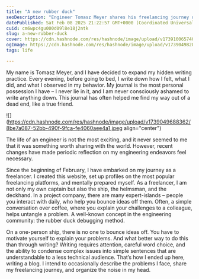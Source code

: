 ```yaml
---
title: "A new rubber duck"
seoDescription: "Engineer Tomasz Meyer shares his freelancing journey using writing and the rubber duck debugging method for self-reflection and problem-solving"
datePublished: Sat Feb 08 2025 21:22:57 GMT+0000 (Coordinated Universal Time)
cuid: cm6wpc4gu000d09l8e18j2ntk
slug: a-new-rubber-duck
cover: https://cdn.hashnode.com/res/hashnode/image/upload/v1739100657403/e4e1932a-a887-4869-a25d-95a4be03ab3a.webp
ogImage: https://cdn.hashnode.com/res/hashnode/image/upload/v1739049820100/04b3bb7d-2ea7-432e-8c0c-839227d4b90e.jpeg
tags: life

---
```


My name is Tomasz Meyer, and I have decided to expand my hidden writing practice. Every evening, before going to bed, I write down how I felt, what I did, and what I observed in my behavior. My journal is the most personal possession I have – I never lie in it, and I am never consciously ashamed to write anything down. This journal has often helped me find my way out of a dead end, like a true friend.

![](https://cdn.hashnode.com/res/hashnode/image/upload/v1739049688362/8be7a087-52bb-490f-9fca-fe4060aee4a1.jpeg align="center")

The life of an engineer is not the most exciting, and it never seemed to me that it was something worth sharing with the world. However, recent changes have made periodic reflection on my engineering endeavors feel necessary.

Since the beginning of February, I have embarked on my journey as a freelancer. I created this website, set up profiles on the most popular freelancing platforms, and mentally prepared myself. As a freelancer, I am not only my own captain but also the ship, the helmsman, and the deckhand. In a project company, there are many expert-islands – people you interact with daily, who help you bounce ideas off them. Often, a simple conversation over coffee, where you explain your challenges to a colleague, helps untangle a problem. A well-known concept in the engineering community: the rubber duck debugging method.

On a one-person ship, there is no one to bounce ideas off. You have to motivate yourself to explain your problems. And what better way to do this than through writing? Writing requires attention, careful word choice, and the ability to condense complex issues into simple sentences that are understandable to a less technical audience. That’s how I ended up here, writing a blog. I intend to occasionally describe the problems I face, share my freelancing journey, and organize the noise in my head.